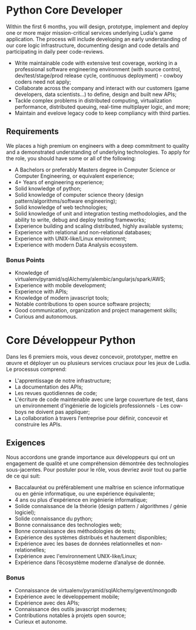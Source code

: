 # Python Core Developer

Within the first 6 months, you will design, prototype, implement and deploy one
or more major mission-critical services underlying Ludia's game application.
The process will include developing an early understanding of our core logic
infrastructure, documenting design and code details and participating in daily
peer code-reviews.

* Write maintainable code with extensive test coverage, working in a
  professional software engineering environment (with source control,
  dev/test/stage/prod release cycle, continuous deployment) - cowboy coders
  need not apply;
* Collaborate across the company and interact with our customers (game
  developers, data scientists...) to define, design and built new APIs;
* Tackle complex problems in distributed computing, virtualization performance,
  distributed queuing, real-time multiplayer logic, and more;
* Maintain and evelove legacy code to keep compliancy with third parties.

## Requirements

We places a high premium on engineers with a deep commitment to quality and a
demonstrated understanding of underlying technologies. To apply for the role,
you should have some or all of the following:

* A Bachelors or preferably Masters degree in Computer Science or Computer
  Engineering, or equivalent experience;
* 4+ Years of engineering experience;
* Solid knowledge of python;
* Solid knowledge of computer science theory
  (design pattern/algorithms/software engineering);
* Solid knowledge of web technologies;
* Solid knowledge of unit and integration testing methodologies, and the
  ability to write, debug and deploy testing frameworks;
* Experience building and scaling distributed, highly available systems;
* Experience with relational and non-relational databases;
* Experience with UNIX-like/Linux environment;
* Experience with modern Data Analysis ecosystem.

### Bonus Points

* Knowledge of virtualenv/pyramid/sqlAlchemy/alembic/angularjs/spark/AWS;
* Experience with mobile development;
* Experience with APIs;
* Knowledge of modern javascript tools;
* Notable contributions to open source software projects;
* Good communication, organization and project management skills;
* Curious and autonomous.

# Core Développeur Python

Dans les 6 premiers mois, vous devez concevoir, prototyper, mettre en œuvre et
déployer un ou plusieurs services cruciaux pour les jeux de Ludia. Le processus
comprend:

* L'apprentissage de notre infrastructure;
* La documentation des APIs;
* Les revues quotidiennes de code;
* L'écriture de code maintenable avec une large couverture de test, dans un
  environnement d'ingénierie de logiciels professionnels - Les cow-boys ne
  doivent pas appliquer;
* La collaboration à travers l'entreprise pour définir, concevoir et construire
  les APIs.

## Exigences

Nous accordons une grande importance aux développeurs qui ont un engagement de
qualité et une compréhension démontrée des technologies sous-jacentes. Pour
postuler pour le rôle, vous devriez avoir tout ou partie de ce qui suit:

* Baccalauréat ou préférablement une maîtrise en science informatique ou en
  génie informatique, ou une expérience équivalente;
* 4 ans ou plus d'expérience en ingénierie informatique;
* Solide connaissance de la théorie (design pattern / algorithmes /
  génie logiciel);
* Solide connaissance du python;
* Bonne connaissance des technologies web;
* Bonne connaissance des méthodologies de tests;
* Expérience des systèmes distribués et hautement disponibles;
* Expérience avec les bases de données relationnelles et non-relationelles;
* Expérience avec l'environnement UNIX-like/Linux;
* Expérience dans l’écosystème moderne d’analyse de donnée.

### Bonus

* Connaissance de virtualenv/pyramid/sqlAlchemy/gevent/mongodb
* Expérience avec le développement mobile;
* Expérience avec des APIs;
* Connaissance des outils javascript modernes;
* Contributions notables à projets open source;
* Curieux et autonome.
